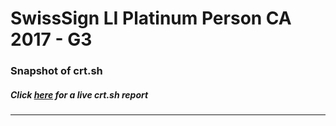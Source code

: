 # SwissSign LI Platinum Person CA 2017 - G3
### Snapshot of crt.sh
##### Click [here](https://crt.sh/?q=D1B3E166D428C329218A8F5B613C77576C2AF702E3D99DB477DBACEE1BFD1B3A) for a live crt.sh report

---
